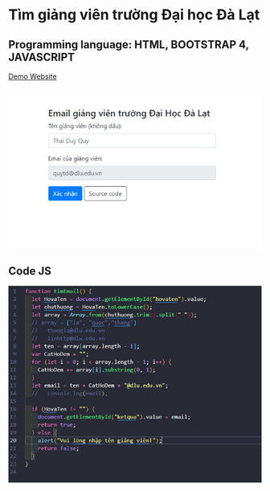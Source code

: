 # Tìm giảng viên trường Đại học Đà Lạt

## Programming language: HTML, BOOTSTRAP 4, JAVASCRIPT <br/>

[Demo Website](https://quanghuybest2k2.github.io/TimEmailGiangVien.github.io/)
<br />
<br />
![Demo](./image/Demo.PNG?raw=true "Demo")

## Code JS

![Code JS](./image/CodeJS.PNG?raw=true "fileJS")

